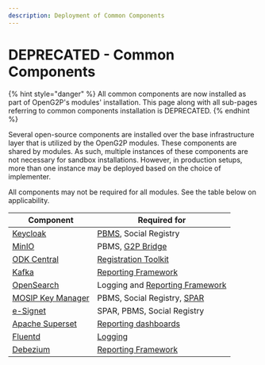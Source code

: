 ```yaml
---
description: Deployment of Common Components
---
```


# DEPRECATED - Common Components

{% hint style="danger" %}
All common components are now installed as part of OpenG2P's modules' installation.  This page along with all sub-pages referring to common components installation is DEPRECATED.
{% endhint %}

Several open-source components are installed over the base infrastructure layer that is utilized by the OpenG2P modules. These components are shared by modules.  As such, multiple instances of these components are not necessary for sandbox installations.  However, in production setups, more than one instance may be deployed based on the choice of implementer.&#x20;

All components may not be required for all modules. See the table below on applicability.

| Component                                                                                 | Required for                                                                             |
| ----------------------------------------------------------------------------------------- | ---------------------------------------------------------------------------------------- |
| [Keycloak](keycloak.md)                                                                   | [PBMS](../../pbms/), Social Registry                                                     |
| [MinIO](minio.md)                                                                         | PBMS, [G2P Bridge](../../g2p-bridge/)                                                    |
| [ODK Central](odk-central.md)                                                             | [Registration Toolkit](../../utilities-and-tools/registration-tool-kit.md)               |
| [Kafka](kafka.md)                                                                         | [Reporting Framework](../../monitoring-and-reporting/reporting-framework.md)             |
| [OpenSearch](../base-infrastructure/openg2p-cluster/fluentd-and-opensearch/opensearch.md) | Logging and [Reporting Framework](../../monitoring-and-reporting/reporting-framework.md) |
| [MOSIP Key Manager](keymanager.md)                                                        | PBMS, Social Registry, [SPAR](../../spar/)                                               |
| [e-Signet](esignet.md)                                                                    | SPAR, PBMS, Social Registry                                                              |
| [Apache Superset](apache-superset.md)                                                     | [Reporting dashboards](../../monitoring-and-reporting/apache-superset.md)                |
| [Fluentd](../base-infrastructure/openg2p-cluster/fluentd-and-opensearch/fluentd.md)       | [Logging](../../pbms/monitoring-and-reporting/logging.md)                                |
| [Debezium](debezium.md)                                                                   | [Reporting Framework](../../monitoring-and-reporting/reporting-framework.md)             |
